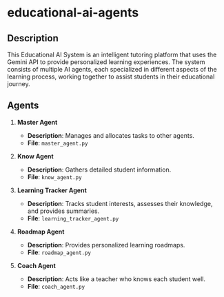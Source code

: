 # educational-ai-agents

## Description
This Educational AI System is an intelligent tutoring platform that uses the Gemini API to provide personalized learning experiences. The system consists of multiple AI agents, each specialized in different aspects of the learning process, working together to assist students in their educational journey.

## Agents

1. **Master Agent**
   - **Description**: Manages and allocates tasks to other agents.
   - **File**: `master_agent.py`
   
2. **Know Agent**
   - **Description**: Gathers detailed student information.
   - **File**: `know_agent.py`
   
3. **Learning Tracker Agent**
   - **Description**: Tracks student interests, assesses their knowledge, and provides summaries.
   - **File**: `learning_tracker_agent.py`
   
4. **Roadmap Agent**
   - **Description**: Provides personalized learning roadmaps.
   - **File**: `roadmap_agent.py`
   
5. **Coach Agent**
   - **Description**: Acts like a teacher who knows each student well.
   - **File**: `coach_agent.py`


